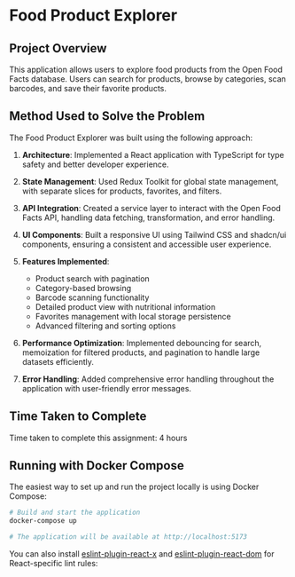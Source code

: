 # Food Product Explorer

## Project Overview

This application allows users to explore food products from the Open Food Facts database. Users can search for products, browse by categories, scan barcodes, and save their favorite products.

## Method Used to Solve the Problem

The Food Product Explorer was built using the following approach:

1. **Architecture**: Implemented a React application with TypeScript for type safety and better developer experience.

2. **State Management**: Used Redux Toolkit for global state management, with separate slices for products, favorites, and filters.

3. **API Integration**: Created a service layer to interact with the Open Food Facts API, handling data fetching, transformation, and error handling.

4. **UI Components**: Built a responsive UI using Tailwind CSS and shadcn/ui components, ensuring a consistent and accessible user experience.

5. **Features Implemented**:

   - Product search with pagination
   - Category-based browsing
   - Barcode scanning functionality
   - Detailed product view with nutritional information
   - Favorites management with local storage persistence
   - Advanced filtering and sorting options

6. **Performance Optimization**: Implemented debouncing for search, memoization for filtered products, and pagination to handle large datasets efficiently.

7. **Error Handling**: Added comprehensive error handling throughout the application with user-friendly error messages.

## Time Taken to Complete

Time taken to complete this assignment: 4 hours

## Running with Docker Compose

The easiest way to set up and run the project locally is using Docker Compose:

```bash
# Build and start the application
docker-compose up

# The application will be available at http://localhost:5173
```

You can also install [eslint-plugin-react-x](https://github.com/Rel1cx/eslint-react/tree/main/packages/plugins/eslint-plugin-react-x) and [eslint-plugin-react-dom](https://github.com/Rel1cx/eslint-react/tree/main/packages/plugins/eslint-plugin-react-dom) for React-specific lint rules:
